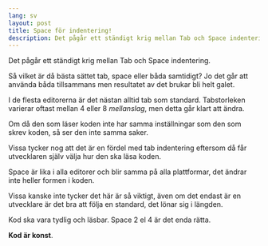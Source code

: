 ```yaml
---
lang: sv
layout: post
title: Space för indentering!
description: Det pågår ett ständigt krig mellan Tab och Space indentering. Jag vill slå ett slag för space indentering i kod.
---
```


Det pågår ett ständigt krig mellan Tab och Space indentering.

Så vilket är då bästa sättet tab, space eller båda samtidigt? Jo det går att använda båda tillsammans men resultatet av det brukar bli helt galet.

I de flesta editorerna är det nästan alltid tab som standard. Tabstorleken varierar oftast mellan 4 eller 8 _mellanslag_, men detta går klart att ändra.

Om då den som läser koden inte har samma inställningar som den som skrev koden, så ser den inte samma saker.

Vissa tycker nog att det är en fördel med tab indentering eftersom då får utvecklaren själv välja hur den ska läsa koden.

Space är lika i alla editorer och blir samma på alla plattformar, det ändrar inte heller formen i koden.

Vissa kanske inte tycker det här är så viktigt, även om det endast är en utvecklare är det bra att följa en standard, det lönar sig i längden.

Kod ska vara tydlig och läsbar. Space 2 el 4 är det enda rätta.

**Kod är konst**.

